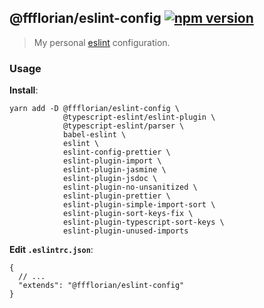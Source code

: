 ## @ffflorian/eslint-config [![npm version](https://img.shields.io/npm/v/@ffflorian/eslint-config.svg)](https://npmjs.com/package/@ffflorian/eslint-config)

> My personal [eslint](https://eslint.org/) configuration.

### Usage

**Install**:

```
yarn add -D @ffflorian/eslint-config \
            @typescript-eslint/eslint-plugin \
            @typescript-eslint/parser \
            babel-eslint \
            eslint \
            eslint-config-prettier \
            eslint-plugin-import \
            eslint-plugin-jasmine \
            eslint-plugin-jsdoc \
            eslint-plugin-no-unsanitized \
            eslint-plugin-prettier \
            eslint-plugin-simple-import-sort \
            eslint-plugin-sort-keys-fix \
            eslint-plugin-typescript-sort-keys \
            eslint-plugin-unused-imports
```

**Edit `.eslintrc.json`**:

```jsonc
{
  // ...
  "extends": "@ffflorian/eslint-config"
}
```
